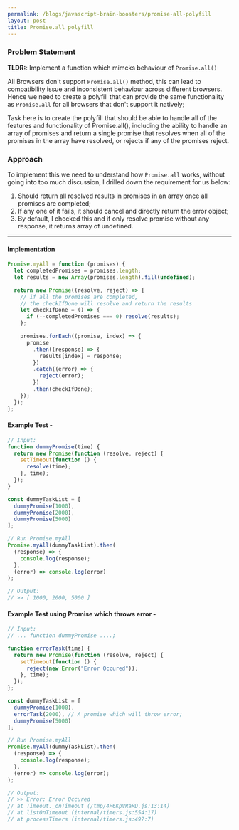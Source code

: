 ```yaml
---
permalink: /blogs/javascript-brain-boosters/promise-all-polyfill
layout: post
title: Promise.all polyfill
---
```


### Problem Statement

**TLDR:**: Implement a function which mimcks behaviour of `Promise.all()`

All Browsers don't support `Promise.all()` method, this can lead to compatibility issue and inconsistent behaviour across
different browsers. Hence we need to create a polyfill that can provide the same functionality as `Promise.all` for all browsers
that don't support it natively;

Task here is to create the polyfill that should be able to handle all of the features and functionality of Promise.all(),
including the ability to handle an array of promises and return a single promise that resolves when all of the promises
in the array have resolved, or rejects if any of the promises reject.

### Approach

To implement this we need to understand how `Promise.all` works, without going into too much discussion,
I drilled down the requirement for us below:

1. Should return all resolved results in promises in an array once all promises are completed;
2. If any one of it fails, it should cancel and directly return the error object;
3. By default, I checked this and if only resolve promise without any response, it returns array of undefined.

---

#### Implementation

```javascript
Promise.myAll = function (promises) {
  let completedPromises = promises.length;
  let results = new Array(promises.length).fill(undefined);

  return new Promise((resolve, reject) => {
    // if all the promises are completed, 
    // the checkIfDone will resolve and return the results
    let checkIfDone = () => {
      if (--completedPromises === 0) resolve(results);
    };

    promises.forEach((promise, index) => {
      promise
        .then((response) => {
          results[index] = response;
        })
        .catch((error) => {
          reject(error);
        })
        .then(checkIfDone);
    });
  });
};
```

#### Example Test -

```javascript
// Input:
function dummyPromise(time) {
  return new Promise(function (resolve, reject) {
    setTimeout(function () {
      resolve(time);
    }, time);
  });
}

const dummyTaskList = [
  dummyPromise(1000), 
  dummyPromise(2000), 
  dummyPromise(5000)
];

// Run Promise.myAll
Promise.myAll(dummyTaskList).then(
  (response) => {
    console.log(response);
  },
  (error) => console.log(error)
);

// Output:
// >> [ 1000, 2000, 5000 ]
```

#### Example Test using Promise which throws error -

```javascript
// Input:
// ... function dummyPromise ....;

function errorTask(time) {
  return new Promise(function (resolve, reject) {
    setTimeout(function () {
      reject(new Error("Error Occured"));
    }, time);
  });
};

const dummyTaskList = [
  dummyPromise(1000), 
  errorTask(2000), // A promise which will throw error;
  dummyPromise(5000)
];

// Run Promise.myAll
Promise.myAll(dummyTaskList).then(
  (response) => {
    console.log(response);
  },
  (error) => console.log(error);
);

// Output:
// >> Error: Error Occured
// at Timeout._onTimeout (/tmp/4P6KpVRaRD.js:13:14)
// at listOnTimeout (internal/timers.js:554:17)
// at processTimers (internal/timers.js:497:7)
```
